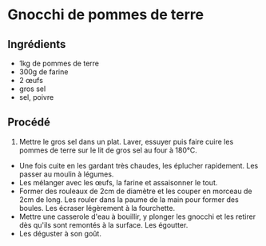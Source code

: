 # Gnocchi de pommes de terre

## Ingrédients

* 1kg de pommes de terre
* 300g de farine
* 2 œufs
* gros sel
* sel, poivre

## Procédé

1. Mettre le gros sel dans un plat. Laver, essuyer puis faire cuire les pommes de terre sur le lit de gros sel au four à 180°C.
- Une fois cuite en les gardant très chaudes, les éplucher rapidement. Les passer au moulin à légumes.
- Les mélanger avec les œufs, la farine et assaisonner le tout.
- Former des rouleaux de 2cm de diamètre et les couper en morceau de 2cm de long. Les rouler dans la paume de la main pour former des boules. Les écraser légèrement à la fourchette.
- Mettre une casserole d'eau à bouillir, y plonger les gnocchi et les retirer dès qu'ils sont remontés à la surface. Les égoutter.
- Les déguster à son goût.
